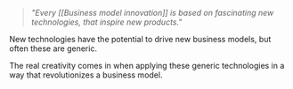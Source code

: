 > *"Every [[Business model innovation]] is based on fascinating new technologies, that inspire new products."*

New technologies have the potential to drive new business models, but often these are generic.

The real creativity comes in when applying these generic technologies in a way that revolutionizes a business model.